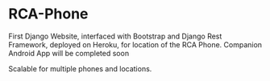 # RCA-Phone
First Django Website, interfaced with Bootstrap and Django Rest Framework, deployed on Heroku, for location of the RCA Phone.
Companion Android App will be completed soon

Scalable for multiple phones and locations.
